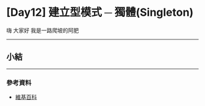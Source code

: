 # [Day12] 建立型模式 ─ 獨體(Singleton)

嗨 大家好 我是一路爬坡的阿肥

---

##

##

##

##

## 小結

---

### 參考資料

- [維基百科](<https://zh.wikipedia.org/wiki/%E8%AE%BE%E8%AE%A1%E6%A8%A1%E5%BC%8F_(%E8%AE%A1%E7%AE%97%E6%9C%BA)#%E5%88%86%E7%B1%BB>)
